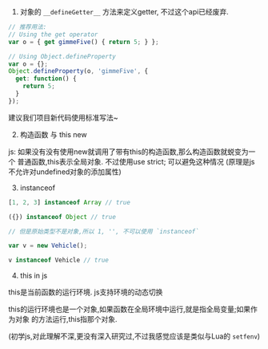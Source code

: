 1. 对象的 `__defineGetter__` 方法来定义getter, 不过这个api已经废弃.

```javascript
// 推荐用法:
// Using the get operator
var o = { get gimmeFive() { return 5; } };

// Using Object.defineProperty
var o = {};
Object.defineProperty(o, 'gimmeFive', {
  get: function() {
    return 5;
  }
});
```
建议我们项目新代码使用标准写法~

2. 构造函数 与 this new

js: 如果没有没有使用new就调用了带有this的构造函数,那么构造函数就蜕变为一个
普通函数,this表示全局对象. 不过使用use strict; 可以避免这种情况
(原理是js不允许对undefined对象的添加属性)

3. instanceof

```js
[1, 2, 3] instanceof Array // true

({}) instanceof Object // true

// 但是原始类型不是对象,所以 1, '', 不可以使用 `instanceof`

var v = new Vehicle();

v instanceof Vehicle // true
```

4. this in js

this是当前函数的运行环境. js支持环境的动态切换

this的运行环境也是一个对象,如果函数在全局环境中运行,就是指全局变量;如果作为对象
的方法运行,this指那个对象.

(初学js,对此理解不深,更没有深入研究过,不过我感觉应该是类似与Lua的 `setfenv`)

